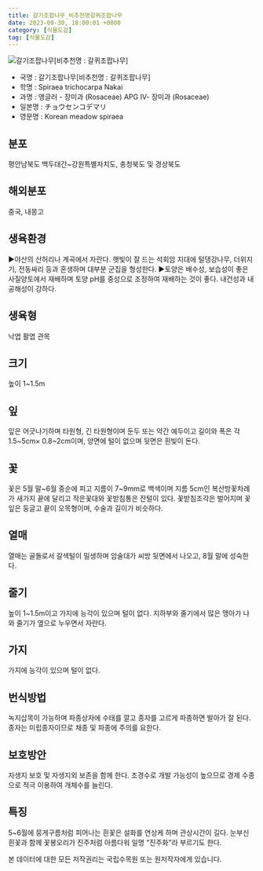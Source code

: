 ```yaml
---
title: 갈기조팝나무_비추천명갈퀴조팝나무
date: 2023-09-30, 18:00:01 +0800
category: [식물도감]
tag: [식물도감]
---
```




![갈기조팝나무[비추천명 : 갈퀴조팝나무]](http://www.nature.go.kr/fileUpload/plants/basic/Rosaceae/Spiraea/17170/1_th2.JPG)
- 국명 : 갈기조팝나무[비추천명 : 갈퀴조팝나무]
- 학명 : Spiraea trichocarpa Nakai
- 과명 : 앵글러 - 장미과 (Rosaceae) APG Ⅳ- 장미과 (Rosaceae)
- 일본명 : チョウセンコデマリ
- 영문명 : Korean meadow spiraea


## 분포
평안남북도 백두대간~강원특별자치도, 충청북도 및 경상북도
## 해외분포
중국, 내몽고
## 생육환경
▶야산의 산허리나 계곡에서 자란다. 햇빛이 잘 드는 석회암 지대에 털댕강나무, 더위지기, 전동싸리 등과 혼생하며 대부분 군집을 형성한다. ▶토양은 배수성, 보습성이 좋은 사질양토에서 재배하며 토양 pH를 중성으로 조정하여 재배하는 것이 좋다. 내건성과 내공해성이 강하다.
## 생육형
낙엽 활엽 관목
## 크기
높이 1~1.5m
## 잎
잎은 어긋나기하며 타원형, 긴 타원형이며 둔두 또는 약간 예두이고 길이와 폭은 각  1.5~5cm× 0.8~2cm이며, 양면에 털이 없으며 뒷면은 흰빛이 돈다.
## 꽃
꽃은 5월 말~6월 중순에 피고 지름이 7~9mm로 백색이며 지름 5cm인 복산방꽃차례가 새가지 끝에 달리고 작은꽃대와 꽃받침통은 잔털이 있다. 꽃받침조각은 벌어지며 꽃잎은 둥글고 끝이 오목형이며, 수술과 길이가 비슷하다.
## 열매
열매는 골돌로서 갈색털이 밀생하며 암술대가 씨방 뒷면에서 나오고, 8월 말에 성숙한다.
## 줄기
높이 1~1.5m이고 가지에 능각이 있으며 털이 없다. 지하부와 줄기에서 많은 맹아가 나와 줄기가 옆으로 누우면서 자란다.
## 가지
가지에 능각이 있으며 털이 없다.
## 번식방법
녹지삽목이 가능하며 파종상자에 수태를 깔고 종자를 고르게 파종하면 발아가 잘 된다. 종자는 미립종자이므로 채종 및 파종에 주의를 요한다.
## 보호방안
자생지 보호 및 자생지외 보존을 함께 한다. 조경수로 개발 가능성이 높으므로 경제 수종으로 적극 이용하여 개체수를 늘린다.
## 특징
5~6월에 뭉게구름처럼 피어나는 흰꽃은 설화를 연상케 하며 관상시간이 길다. 눈부신 흰꽃과 함께 꽃봉오리가 진주처럼 아름다워 일명 "진주화"라 부르기도 한다.






본 데이터에 대한 모든 저작권리는 국립수목원 또는 원저작자에게 있습니다.
